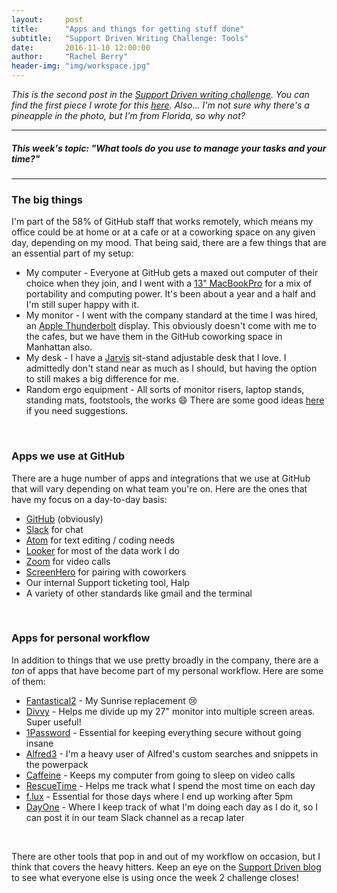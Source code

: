 ```yaml
---
layout:     post
title:      "Apps and things for getting stuff done"
subtitle:   "Support Driven Writing Challenge: Tools"
date:       2016-11-10 12:00:00
author:     "Rachel Berry"
header-img: "img/workspace.jpg"
---
```


*This is the second post in the [Support Driven writing challenge](https://supportdriven.com/2016/10/21/stretch-your-typing-fingers-support-driven-6-week-writing-challenge/). You can find the first piece I wrote for this [here](http://cmrberry.com/blog/2016/sd-history/). Also... I'm not sure why there's a pineapple in the photo, but I'm from Florida, so why not?*

-------------

##### This week's topic: _"What tools do you use to manage your tasks and your time?"_

-------------

### The big things

I'm part of the 58% of GitHub staff that works remotely, which means my office could be at home or at a cafe or at a coworking space on any given day, depending on my mood. That being said, there are a few things that are an essential part of my setup:

- My computer - Everyone at GitHub gets a maxed out computer of their choice when they join, and I went with a [13" MacBookPro](http://www.apple.com/macbook-pro/specs-2015/) for a mix of portability and computing power. It's been about a year and a half and I'm still super happy with it.
- My monitor - I went with the company standard at the time I was hired, an [Apple Thunderbolt](https://www.amazon.com/Apple-MC914LL-27-inch-Thunderbolt-Display/dp/B004YLCKYA) display. This obviously doesn't come with me to the cafes, but we have them in the GitHub coworking space in Manhattan also.
- My desk - I have a [Jarvis](https://www.ergodepot.com/jarvis-adjustable-height-desk-laminate.html) sit-stand adjustable desk that I love. I admittedly don't stand near as much as I should, but having the option to still makes a big difference for me.  
- Random ergo equipment - All sorts of monitor risers, laptop stands, standing mats, footstools, the works 😄 There are some good ideas [here](http://www.cultofmac.com/411382/best-ergonomic-accessories-for-mac-owners/) if you need suggestions.

<br>

### Apps we use at GitHub

There are a huge number of apps and integrations that we use at GitHub that will vary depending on what team you're on. Here are the ones that have my focus on a day-to-day basis:

- [GitHub](https://github.com) (obviously)
- [Slack](https://slackhq.com) for chat
- [Atom](https://atom.io) for text editing / coding needs
- [Looker](https://looker.com) for most of the data work I do
- [Zoom](https://zoom.us) for video calls
- [ScreenHero](https://screenhero.com) for pairing with coworkers
- Our internal Support ticketing tool, Halp
- A variety of other standards like gmail and the terminal

<br>

### Apps for personal workflow

In addition to things that we use pretty broadly in the company, there are a *ton* of apps that have become part of my personal workflow. Here are some of them:

- [Fantastical2](https://flexibits.com/fantastical) - My Sunrise replacement 😢
- [Divvy](https://itunes.apple.com/us/app/divvy-window-manager/id413857545?mt=12) - Helps me divide up my 27" monitor into multiple screen areas. Super useful!
- [1Password](https://1password.com/) - Essential for keeping everything secure without going insane
- [Alfred3](https://www.alfredapp.com/) - I'm a heavy user of Alfred's custom searches and snippets in the powerpack
- [Caffeine](http://lightheadsw.com/caffeine/) - Keeps my computer from going to sleep on video calls
- [RescueTime](https://www.rescuetime.com/) - Helps me track what I spend the most time on each day
- [f.lux](https://justgetflux.com/) - Essential for those days where I end up working after 5pm
- [DayOne](http://dayoneapp.com/) - Where I keep track of what I'm doing each day as I do it, so I can post it in our team Slack channel as a recap later

<br>

There are other tools that pop in and out of my workflow on occasion, but I think that covers the heavy hitters. Keep an eye on the [Support Driven blog](https://supportdriven.com/blog/) to see what everyone else is using once the week 2 challenge closes!
